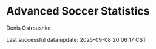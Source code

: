 # Advanced Soccer Statistics
Denis Ostroushko

<!-- gfm -->

Last successful data update: 2025-09-08 20:06:17 CST
